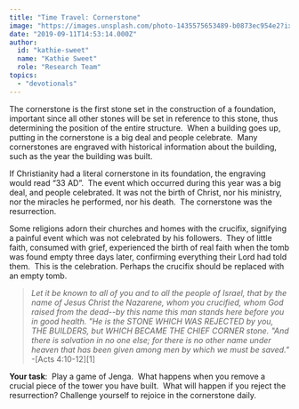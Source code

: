 ```yaml
---
title: "Time Travel: Cornerstone"
image: "https://images.unsplash.com/photo-1435575653489-b0873ec954e2?ixlib=rb-1.2.1&q=85&fm=jpg&crop=entropy&cs=srgb&ixid=eyJhcHBfaWQiOjk2NjF9"
date: "2019-09-11T14:53:14.000Z"
author:
  id: "kathie-sweet"
  name: "Kathie Sweet"
  role: "Research Team"
topics:
  - "devotionals"
---
```

The cornerstone is the first stone set in the construction of a foundation, important since all other stones will be set in reference to this stone, thus determining the position of the entire structure.  When a building goes up, putting in the cornerstone is a big deal and people celebrate.  Many cornerstones are engraved with historical information about the building, such as the year the building was built. 

If Christianity had a literal cornerstone in its foundation, the engraving would read “33 AD”.  The event which occurred during this year was a big deal, and people celebrated.  It was not the birth of Christ, nor his ministry, nor the miracles he performed, nor his death.  The cornerstone was the resurrection.  

Some religions adorn their churches and homes with the crucifix, signifying a painful event which was not celebrated by his followers.  They of little faith, consumed with grief, experienced the birth of real faith when the tomb was found empty three days later, confirming everything their Lord had told them.  This is the celebration.  Perhaps the crucifix should be replaced with an empty tomb.

> _Let it be known to all of you and to all the people of Israel, that by the name of Jesus Christ the Nazarene, whom you crucified, whom God raised from the dead--by this name this man stands here before you in good health. "He is the STONE WHICH WAS REJECTED by you, THE BUILDERS, but WHICH BECAME THE CHIEF CORNER stone. "And there is salvation in no one else; for there is no other name under heaven that has been given among men by which we must be saved."_ -[Acts 4:10-12][1]

**Your task**:  Play a game of Jenga.  What happens when you remove a crucial piece of the tower you have built.  What will happen if you reject the resurrection?  Challenge yourself to rejoice in the cornerstone daily. 